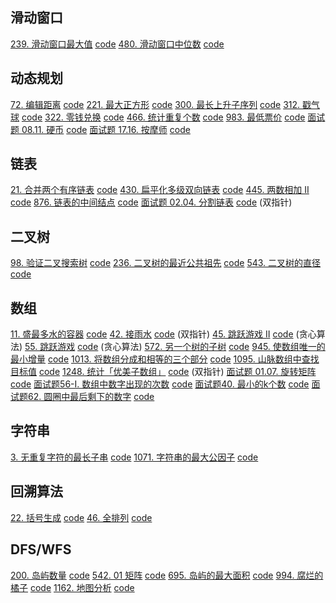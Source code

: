 ## 滑动窗口
[239. 滑动窗口最大值](https://leetcode-cn.com/problems/sliding-window-maximum/) [code](./code/239.py)
[480. 滑动窗口中位数](https://leetcode-cn.com/problems/sliding-window-median/) [code](./code/480.py)

## 动态规划
[72. 编辑距离](https://leetcode-cn.com/problems/edit-distance/) [code](./code/72.py)
[221. 最大正方形](https://leetcode-cn.com/problems/maximal-square/) [code](./code/221.py)
[300. 最长上升子序列](https://leetcode-cn.com/problems/longest-increasing-subsequence/) [code](./code/300.py)
[312. 戳气球](https://leetcode-cn.com/problems/burst-balloons/) [code](./code/312.py)
[322. 零钱兑换](https://leetcode-cn.com/problems/coin-change/) [code](./code/322.py)
[466. 统计重复个数](https://leetcode-cn.com/problems/count-the-repetitions/) [code](./code/466.py)
[983. 最低票价](https://leetcode-cn.com/problems/minimum-cost-for-tickets/) [code](./code/983.py)
[面试题 08.11. 硬币](https://leetcode-cn.com/problems/coin-lcci/) [code](./code/面试题08.11.py)
[面试题 17.16. 按摩师](https://leetcode-cn.com/problems/the-masseuse-lcci/) [code](./code/面试题17.16.py)

## 链表
[21. 合并两个有序链表](https://leetcode-cn.com/problems/merge-two-sorted-lists/) [code](./code/21.py)
[430. 扁平化多级双向链表](https://leetcode-cn.com/problems/flatten-a-multilevel-doubly-linked-list/) [code](./code/430.py)
[445. 两数相加 II](https://leetcode-cn.com/problems/add-two-numbers-ii/) [code](./code/445.py)
[876. 链表的中间结点](https://leetcode-cn.com/problems/middle-of-the-linked-list/) [code](./code/876.py)
[面试题 02.04. 分割链表](https://leetcode-cn.com/problems/partition-list-lcci/) [code](./code/面试题02.04.py) (双指针)

## 二叉树
[98. 验证二叉搜索树](https://leetcode-cn.com/problems/validate-binary-search-tree/) [code](./code/98.py)
[236. 二叉树的最近公共祖先](https://leetcode-cn.com/problems/lowest-common-ancestor-of-a-binary-tree/) [code](./code/236.py)
[543. 二叉树的直径](https://leetcode-cn.com/problems/diameter-of-binary-tree/) [code](./code/543.py)

## 数组
[11. 盛最多水的容器](https://leetcode-cn.com/problems/container-with-most-water/) [code](./code/11.py)
[42. 接雨水](https://leetcode-cn.com/problems/trapping-rain-water/) [code](./code/42.py) (双指针)
[45. 跳跃游戏 II](https://leetcode-cn.com/problems/jump-game-ii/) [code](./code/45.py) (贪心算法)
[55. 跳跃游戏](https://leetcode-cn.com/problems/jump-game/) [code](./code/55.py) (贪心算法)
[572. 另一个树的子树](https://leetcode-cn.com/problems/subtree-of-another-tree/) [code](./code/572.py)
[945. 使数组唯一的最小增量](https://leetcode-cn.com/problems/minimum-increment-to-make-array-unique/) [code](./code/945.py)
[1013. 将数组分成和相等的三个部分](https://leetcode-cn.com/problems/partition-array-into-three-parts-with-equal-sum/) [code](./code/1013.py)
[1095. 山脉数组中查找目标值](https://leetcode-cn.com/problems/find-in-mountain-array/) [code](./code/1095.py)
[1248. 统计「优美子数组」](https://leetcode-cn.com/problems/count-number-of-nice-subarrays/) [code](./code/1248.py) (双指针)
[面试题 01.07. 旋转矩阵](https://leetcode-cn.com/problems/rotate-matrix-lcci/) [code](./code/面试题01.07.py)
[面试题56-I. 数组中数字出现的次数](https://leetcode-cn.com/problems/shu-zu-zhong-shu-zi-chu-xian-de-ci-shu-lcof/) [code](./code/面试题56-I.py)
[面试题40. 最小的k个数](https://leetcode-cn.com/problems/zui-xiao-de-kge-shu-lcof/) [code](./code/面试题40.py)
[面试题62. 圆圈中最后剩下的数字](https://leetcode-cn.com/problems/yuan-quan-zhong-zui-hou-sheng-xia-de-shu-zi-lcof/) [code](./code/面试题62.py)

## 字符串
[3. 无重复字符的最长子串](https://leetcode-cn.com/problems/longest-substring-without-repeating-characters/) [code](./code/3.py)
[1071. 字符串的最大公因子](https://leetcode-cn.com/problems/greatest-common-divisor-of-strings/) [code](./code/1071.py)

## 回溯算法
[22. 括号生成](https://leetcode-cn.com/problems/generate-parentheses/) [code](./code/22.py)
[46. 全排列](https://leetcode-cn.com/problems/permutations/) [code](./code/202.py)

## DFS/WFS
[200. 岛屿数量](https://leetcode-cn.com/problems/number-of-islands/) [code](./code/200.py)
[542. 01 矩阵](https://leetcode-cn.com/problems/01-matrix/s) [code](./code/542.py)
[695. 岛屿的最大面积](https://leetcode-cn.com/problems/max-area-of-island/) [code](./code/695.py)
[994. 腐烂的橘子](https://leetcode-cn.com/problems/rotting-oranges/) [code](./code/994.py)
[1162. 地图分析](https://leetcode-cn.com/problems/as-far-from-land-as-possible/) [code](./code/1162.py)
